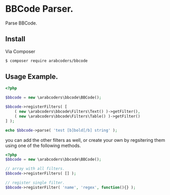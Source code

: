 # BBCode Parser.

Parse BBCode.

## Install

Via Composer

```bash
$ composer require arabcoders/bbcode
```

## Usage Example.

```php
<?php

$bbcode = new \arabcoders\bbcode\BBCode();

$bbcode->registerFilters( [
    ( new \arabcoders\bbcode\Filters\Text() )->getFilter(),
    ( new \arabcoders\bbcode\Filters\Table() )->getFilter()
] );

echo $bbcode->parse( 'test [b]bold[/b] string' );
```

you can add the other filters as well, or create your own by regsitering them using one of the following methods.

```php
<?php
$bbcode = new \arabcoders\bbcode\BBCode();

// array with all filters.
$bbcode->registerFilters( [] );

// register single filter.
$bbcode->registerFilter( 'name', 'regex', function(){} );
```
